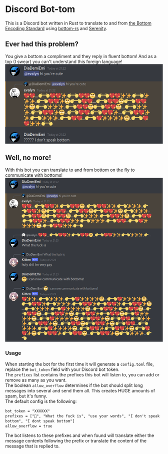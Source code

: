 # Discord Bot-tom
This is a Discord bot written in Rust to translate to and from [the Bottom Encoding Standard](https://github.com/bottom-software-foundation/spec) using [bottom-rs](https://github.com/bottom-software-foundation/bottom-rs) and [Serenity](https://github.com/serenity-rs/serenity).  

## Ever had this problem?
You give a bottom a compliment and they reply in fluent bottom! And as a top (I swear) you can't understand this foreign language!  
![demo1](./img/demo1.png)  
 
## Well, no more!
With this bot you can translate to and from bottom on the fly to communicate with bottoms!  
![demo2](./img/demo2.png)  

### Usage
When starting the bot for the first time it will generate a `config.toml` file, replace the `bot_token` field with your Discord bot token.  
The `prefixes` list contains the prefixes this bot will listen to, you can add or remove as many as you want.  
The boolean `allow_overflow` determines if the bot should split long messages into several and send them all. This creates HUGE amounts of spam, but it's funny.  
The default config is the following:  

```
bot_token = "XXXXXX"
prefixes = ["🥺", "What the fuck is", "use your words", "I don't speak bottom", "I dont speak bottom"]
allow_overflow = true
```

The bot listens to these prefixes and when found will translate either the message contents following the prefix or translate the content of the message that is replied to.  